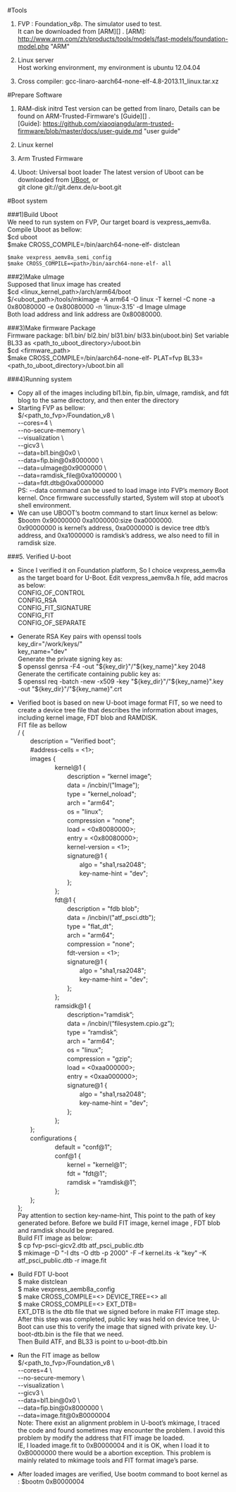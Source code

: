 #Tools   
1. FVP : Foundation_v8p. The simulator used to test.  
It can be downloaded from [ARM][] .
[ARM]: http://www.arm.com/zh/products/tools/models/fast-models/foundation-model.php      "ARM"

2. Linux server  
Host working environment, my environment is ubuntu 12.04.04

3. Cross compiler: gcc-linaro-aarch64-none-elf-4.8-2013.11_linux.tar.xz  

#Prepare Software  
1. RAM-disk initrd
Test version can be getted from linaro, Details can be found on ARM-Trusted-Firmware's [Guide][] .   
[Guide]: https://github.com/xiaoqiangdu/arm-trusted-firmware/blob/master/docs/user-guide.md   "user guide"
2. Linux kernel

3. Arm Trusted Firmware

4. Uboot: Universal boot loader
The latest version of Uboot can be downloaded from [UBoot][], or    
git clone git://git.denx.de/u-boot.git

[uboot]: http://git.denx.de/cgi-bin/gitweb.cgi?p=u-boot.git;a=summary  "UBoot"

#Boot system   

###1)Build Uboot  
We need to run system on FVP, Our target board is vexpress_aemv8a.
Compile Uboot as bellow:  
    $cd uboot  
    $make CROSS_COMPILE=<path>/bin/aarch64-none-elf- distclean  
    
    $make vexpress_aemv8a_semi_config    
    $make CROSS_COMPILE=<path>/bin/aarch64-none-elf- all

###2)Make uImage  
Supposed that linux image has created  
    $cd  <linux_kernel_path>/arch/arm64/boot   
    $/<uboot_path>/tools/mkimage -A arm64 -O linux -T kernel -C none -a 0x80080000 -e 0x80080000  -n 'linux-3.15' -d Image uImage   
Both load address and link address are 0x80080000.

###3)Make firmware Package   
Firmware package: bl1.bin/ bl2.bin/ bl31.bin/ bl33.bin(uboot.bin)
    Set variable BL33 as <path_to_uboot_directory>/uboot.bin  
    $cd <firmware_path>  
    $make CROSS_COMPILE=<path>/bin/aarch64-none-elf- PLAT=fvp BL33=<path_to_uboot_directory>/uboot.bin all

###4)Running system   
+ Copy all of the images including bl1.bin, fip.bin, uImage, ramdisk, and fdt blog to the same directory, and then enter the directory  
+ Starting FVP as bellow:  
$/<path_to_fvp>/Foundation_v8       \  
 --cores=4                 \  
--no-secure-memory        \  
--visualization             \  
--gicv3                   \  
--data=bl1.bin@0x0        \  
--data=fip.bin@0x8000000  \  
--data=uImage@0x9000000 \  
--data=ramdisk_file@0xa1000000 \  
--data=fdt.dtb@0xa0000000   
PS: --data command can be used to load image into FVP’s memory
Boot kernel. Once firmware successfully started, System will stop at uboot’s shell environment. 
+ We can use UBOOT’s bootm command to start linux kernel as below:
$bootm 0x90000000 0xa1000000:size 0xa0000000.  
0x90000000 is kernel’s address, 0xa0000000 is device tree dtb’s address, and 0xa1000000 is ramdisk’s address, we also need to fill in ramdisk size.

###5. Verified U-boot  
+ Since I verified it on Foundation platform, So I choice vexpress_aemv8a as the target board for U-Boot.
Edit vexpress_aemv8a.h file, add macros as below:   
CONFIG_OF_CONTROL  
CONFIG_RSA  
CONFIG_FIT_SIGNATURE  
CONFIG_FIT  
CONFIG_OF_SEPARATE    
+ Generate RSA Key pairs with openssl tools  
 key_dir="/work/keys/"  
 key_name="dev"  
Generate the private signing key as:  
$ openssl genrsa -F4 -out "${key_dir}"/"${key_name}".key 2048  
Generate the certificate containing public key as:  
$ openssl req -batch -new -x509 -key "${key_dir}"/"${key_name}".key \
        -out "${key_dir}"/"${key_name}".crt  

+ Verified boot is based on new U-boot image format FIT, so we need to create a device tree file that describes the information about images, including kernel image, FDT blob and RAMDISK.   
FIT file as bellow  
/ {  
　　description = "Verified boot";    
　　\#address-cells = <1>;   
　　images {  
　　　　　　kernel@1 {  
　　　　　　　　description = “kernel image”;  
　　　　　　　　data = /incbin/("Image");  
　　　　　　　　type = "kernel_noload";  
　　　　　　　　arch = "arm64";  
　　　　　　　　os = "linux";  
　　　　　　　　compression = "none";  
　　　　　　　　load = <0x80080000>;  
　　　　　　　　entry = <0x80080000>;  
　　　　　　　　kernel-version = <1>;  
　　　　　　　　signature@1 {  
　　　　　　　　　　algo = "sha1,rsa2048";  
　　　　　　　　　　key-name-hint = "dev";  
　　　　　　　　};  
　　　　　　};  
　　　　　　fdt@1 {  
　　　　　　　　description = "fdb blob";  
　　　　　　　　data = /incbin/("atf_psci.dtb");  
　　　　　　　　type = "flat_dt";  
　　　　　　　　arch = "arm64";  
　　　　　　　　compression = "none";  
　　　　　　　　fdt-version = <1>;  
　　　　　　　　signature@1 {  
　　　　　　　　　　algo = "sha1,rsa2048";  
　　　　　　　　　　key-name-hint = "dev";  
　　　　　　　　};  
　　　　　　};  
　　　　　　ramsidk@1 {  
　　　　　　　　description=”ramdisk”;  
　　　　　　　　data = /incbin/(“filesystem.cpio.gz”);  
　　　　　　　　type = “ramdisk”;  
　　　　　　　　arch = "arm64";  
　　　　　　　　os = "linux";  
　　　　　　　　compression = "gzip";  
　　　　　　　　load = <0xaa000000>;  
　　　　　　　　entry = <0xaa000000>;  
　　　　　　　　signature@1 {  
　　　　　　　　　　algo = "sha1,rsa2048";  
　　　　　　　　　　key-name-hint = "dev";  
　　　　　　　　};  
　　　　　　};  
　　};  
　　configurations {  
　　　　　　default = "conf@1";  
　　　　　　conf@1 {  
　　　　　　　　kernel = "kernel@1";  
　　　　　　　　fdt = "fdt@1";  
　　　　　　　　ramdisk = “ramdisk@1”;  
　　　　　　};  
　　};  
};   
Pay attention to section key-name-hint, This point to the path of key  generated before. Before we build FIT image, kernel image , FDT blob and ramdisk should be prepared.  
Build FIT image as below:  
 $ cp fvp-psci-gicv2.dtb atf_psci_public.dtb  
 $ mkimage –D "-I dts -O dtb -p 2000" -F –f kernel.its -k "key" –K atf_psci_public.dtb -r image.fit

+ Build FDT U-boot  
$ make distclean  
$ make vexpress_aemb8a_config  
$ make CROSS_COMPILE=<> DEVICE_TREE=<> all  
$ make CROSS_COMPILE=<> EXT_DTB=<dtb file>  
EXT_DTB is the dtb file that we signed before in make FIT image step. After this step was completed, public key was held on device tree, U-Boot can use this to verify the image that signed with private key.
U-boot-dtb.bin is the file that we need.  
Then Build ATF, and BL33 is point to u-boot-dtb.bin

+ Run the FIT image as bellow  
$/<path_to_fvp>/Foundation_v8       \  
 --cores=4                 \  
--no-secure-memory        \  
--visualization             \  
--gicv3                   \  
--data=bl1.bin@0x0        \  
--data=fip.bin@0x8000000  \  
--data=image.fit@0xB0000004  
Note: There exist an alignment problem in U-boot’s mkimage, I traced the code and found sometimes may encounter the problem. I avoid this problem by modify the address that FIT image be loaded.   
IE, I loaded image.fit to 0xB0000004 and it is OK, when I load it to 0xB0000000 there would be a abortion exception. 
This problem is mainly related to mkimage tools and FIT format image’s parse. 

+ After loaded images are verified, Use bootm command to boot kernel as : $bootm 0xB0000004
